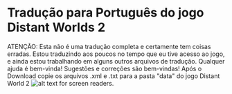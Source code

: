 
# Tradução para Português do jogo Distant Worlds 2

ATENÇÃO: Esta não é uma tradução completa e certamente tem coisas erradas.
Estou traduzindo aos poucos no tempo que eu tive acesso ao jogo, e ainda estou trabalhando em alguns outros arquivos de tradução.
Qualquer ajuda é bem-vinda!
Sugestões e correções são bem-vindas!
Após o Download copie os arquivos .xml e .txt para a pasta "data" do jogo Distant World 2
![alt text for screen readers](captura(1).png "Text to show on mouseover").

